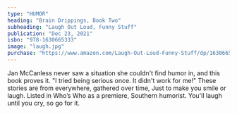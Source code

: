 ```yaml
---
type: "HUMOR"
heading: "Brain Drippings, Book Two"
subheading: "Laugh Out Loud, Funny Stuff"
publication: "Dec 23, 2021"
isbn: "978-1630665333"
image: "laugh.jpg"
purchase: "https://www.amazon.com/Laugh-Out-Loud-Funny-Stuff/dp/1630665339/ref=sr_1_3?crid=2BWDBR7E32FLJ&keywords=jan+mccanless&qid=1642886800&sprefix=jan+mccanless%2Caps%2C77&sr=8-3"
---
```

Jan McCanless never saw a situation she couldn't find humor in, and this book proves it. "I tried being serious once. It didn't work for me!" These stories are from everywhere, gathered over time, Just to make you smile or laugh. Listed in Who’s Who as a premiere, Southern humorist. You'll laugh until you cry, so go for it.
